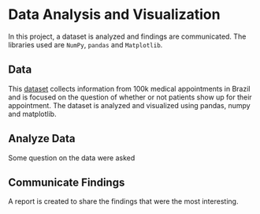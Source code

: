 # Data Analysis and Visualization

In this project, a dataset is analyzed and findings are communicated. 
The libraries used are `NumPy`, `pandas` and `Matplotlib`.

## Data
This [dataset](https://www.google.com/url?q=https%3A%2F%2Fd17h27t6h515a5.cloudfront.net%2Ftopher%2F2017%2FOctober%2F59dd2e9a_noshowappointments-kagglev2-may-2016%2Fnoshowappointments-kagglev2-may-2016.csv&sa=D&source=docs) collects information from 100k medical appointments in Brazil and is focused on the question of whether or not patients show up for their appointment.
The dataset is analyzed and visualized using pandas, numpy and matplotlib.

## Analyze Data
Some question on the data were asked

## Communicate Findings
A report is created to share the findings that were the most interesting.
